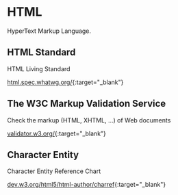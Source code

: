 # HTML

HyperText Markup Language.

## HTML Standard

HTML Living Standard

[html.spec.whatwg.org/](https://html.spec.whatwg.org/){:target="_blank"}

## The W3C Markup Validation Service

Check the markup (HTML, XHTML, …) of Web documents

[validator.w3.org/](https://validator.w3.org/){:target="_blank"}

## Character Entity

Character Entity Reference Chart

[dev.w3.org/html5/html-author/charref](https://dev.w3.org/html5/html-author/charref){:target="_blank"}
